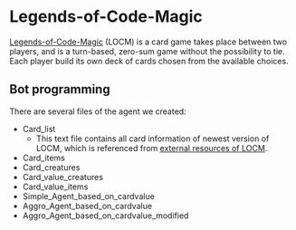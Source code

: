 # Legends-of-Code-Magic
[Legends-of-Code-Magic](https://www.codingame.com/multiplayer/bot-programming/legends-of-code-magic) (LOCM) is a card game takes place between two players, and is a turn-based, zero-sum game without the possibility to tie. Each player build its own deck of cards chosen from the available choices.<br>
## Bot programming
There are several files of the agent we created:<br>
* Card_list
  * This text file contains all card information of newest version of LOCM, which is referenced from [external resources of LOCM](https://jakubkowalski.tech/Projects/LOCM/).
* Card_items
* Card_creatures
* Card_value_creatures
* Card_value_items
* Simple_Agent_based_on_cardvalue
* Aggro_Agent_based_on_cardvalue
* Aggro_Agent_based_on_cardvalue_modified
